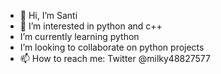 - 👋 Hi, I’m Santi
- 👀 I’m interested in python and c++
- I’m currently learning python
- I’m looking to collaborate on python projects
- 📫 How to reach me: Twitter @milky48827577
